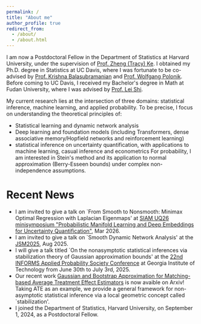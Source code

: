```yaml
---
permalink: /
title: "About me"
author_profile: true
redirect_from: 
  - /about/
  - /about.html
---
```


I am now a Postdoctoral Fellow in the Department of Statistics at Harvard University, under the supervision of [Prof. Zheng (Tracy) Ke](https://zke.fas.harvard.edu/). I obtained my Ph.D. degree in Statistics at UC Davis, where I was fortunate to be co-advised by [Prof. Krishna Balasubramanian](https://sites.google.com/view/kriznakumar/) and [Prof. Wolfgang Polonik](https://www.stat.ucdavis.edu/~polonik/). Before coming to UC Davis, I received my Bachelor's degree in Math at Fudan University, where I was advised by [Prof. Lei Shi](https://mastone1983.github.io/).

My current research lies at the intersection of three domains: statistical inference, machine learning, and applied probability. To be precise, I focus on understanding the theoretical principles of:
* Statistical learning and dynamic network analysis
* Deep learning and foundation models (including Transformers, dense associative memory/Hopfield networks and reinforcement learning)
* statistical inference on uncertainty quantification, with applications to machine learning, casual inference and econometrics
For probability, I am interested in Stein's method and its application to normal approximation (Berry-Esseen bounds) under complex non-independence assumptions.

Recent News
======
* I am invited to give a talk on `From Smooth to Nonsmooth: Minimax Optimal Regression with Laplacian Eigenmaps' at [SIAM UQ26 minisymposium "Probabilistic Manifold Learning and Deep Embeddings for Uncertainty Quantification"](https://www.siam.org/conferences-events/siam-conferences/uq26/), Mar 2026.
* I am invited to give a talk on `Smooth Dynamic Network Analysis' at the [JSM2025](https://ww2.amstat.org/meetings/jsm/2025/), Aug 2025. 
* I will give a talk titled `On the nonasymptotic statistical inferences via stabilization theory of Gaussian approximation bounds' at the [22nd INFORMS Applied Probability Society Conference](https://informs-aps.isye.gatech.edu/program) at Georgia Institute of Technology from June 30th to July 3rd, 2025.
* Our recent work [Gaussian and Bootstrap Approximation for Matching-based Average Treatment Effect Estimators](https://arxiv.org/abs/2412.17181) is now avaible on Arxiv! Taking ATE as an example, we provide a general framework for non-asymptotic statistical inference via a local geometric concept called `stabilization'.
* I joined the Department of Statistics, Harvard University, on September 1, 2024, as a Postdoctoral Fellow.
